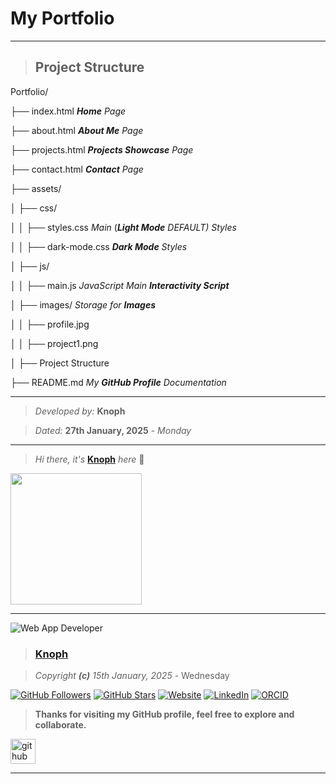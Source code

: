 # My Portfolio

---

> ## Project Structure

Portfolio/

├── index.html          ***Home*** *Page*

├── about.html          ***About Me*** *Page*

├── projects.html       ***Projects Showcase*** *Page*

├── contact.html        ***Contact*** *Page*

├── assets/

│   ├── css/

│   │   ├── styles.css    *Main* (***Light Mode*** *DEFAULT) Styles*

│   │   ├── dark-mode.css ***Dark Mode*** *Styles*

│   ├── js/

│   │   ├── main.js     *JavaScript Main* ***Interactivity Script***

│   ├── images/         *Storage for* ***Images***

│   │   ├── profile.jpg

│   │   ├── project1.png

│   ├── Project Structure

├── README.md           *My* ***GitHub Profile*** *Documentation*

---

> *Developed by:* **Knoph**

> *Dated:* **27th January, 2025** - *Monday*

---

> *Hi there, it's* **[Knoph](https://github.com/Knoph1)** *here* 👋

<img src="https://media2.giphy.com/media/v1.Y2lkPTc5MGI3NjExYndwd2dlYThvczl0ZXc3cjduMzNjZ3lyNnljZnpldDdsM2IwdTdieCZlcD12MV9pbnRlcm5hbF9naWZfYnlfaWQmY3Q9Zw/jBOOXxSJfG8kqMxT11/giphy.gif" height="210">

---

![Web App Developer](https://img.shields.io/badge/Developed%20By%20%3A-Knoph%20Ayieko)

> ### [Knoph](https://github.com/Knoph1)

> *Copyright **(c)** 15th January, 2025* - Wednesday

[![GitHub Followers](https://img.shields.io/github/followers/Knoph1?style=social)](https://github.com/Knoph1)
[![GitHub Stars](https://img.shields.io/github/stars/Knoph1?style=social)](https://github.com/Knoph1)
[![Website](https://img.shields.io/badge/Website-Knoph1-blue?style=flat&logo=web)](https://github.com/Knoph1)
[![LinkedIn](https://img.shields.io/badge/LinkedIn-Knoph%20Ayieko-blue?style=flat&logo=linkedin)](https://linkedin.com/in/knoph-ayieko-83464918a)
[![ORCID](https://img.shields.io/badge/ORCID-0009--0001--3787--513X-green?style=flat&logo=orcid)](https://orcid.org/0009-0001-3787-513X)

> **Thanks for visiting my GitHub profile, feel free to explore and collaborate.**

<div align="left">
  <p>
    <a href="https://github.com/Knoph1">
      <img src='https://cdn.jsdelivr.net/npm/simple-icons@3.0.1/icons/github.svg' alt='github' height='40'>
    </a>
  </p>
</div>

---
